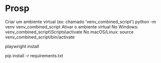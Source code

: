 # Prosp


Criar um ambiente virtual (ex: chamado 'venv_combined_script')
python -m venv venv_combined_script
Ativar o ambiente virtual 
No Windows:
 venv_combined_script\Scripts\activate
 No macOS/Linux:
source venv_combined_script/bin/activate

playwright install

pip install -r requirements.txt
